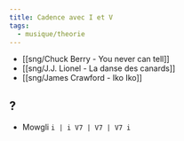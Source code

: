 ```yaml
---
title: Cadence avec I et V
tags:
  - musique/theorie
---
```


- [[sng/Chuck Berry - You never can tell]]
- [[sng/J.J. Lionel - La danse des canards]]
- [[sng/James Crawford - Iko Iko]]

## ?

- Mowgli `i | i V7 | V7 | V7 i`



